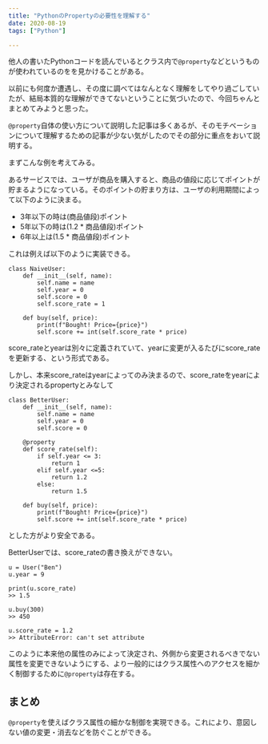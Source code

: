 ```yaml
---
title: "PythonのPropertyの必要性を理解する"
date: 2020-08-19
tags: ["Python"]

---
```

他人の書いたPythonコードを読んでいるとクラス内で`@property`などというものが使われているのをを見かけることがある。

以前にも何度か遭遇し、その度に調べてはなんとなく理解をしてやり過ごしていたが、結局本質的な理解ができてないということに気づいたので、今回ちゃんとまとめてみようと思った。

`@property`自体の使い方について説明した記事は多くあるが、そのモチベーションについて理解するための記事が少ない気がしたのでその部分に重点をおいて説明する。

まずこんな例を考えてみる。

あるサービスでは、ユーザが商品を購入すると、商品の値段に応じてポイントが貯まるようになっている。そのポイントの貯まり方は、ユーザの利用期間によって以下のように決まる。

- 3年以下の時は(商品値段)ポイント
- 5年以下の時は(1.2 * 商品値段)ポイント
- 6年以上は(1.5 * 商品値段)ポイント

これは例えば以下のように実装できる。

```
class NaiveUser:
    def __init__(self, name):
        self.name = name
        self.year = 0
        self.score = 0
        self.score_rate = 1

    def buy(self, price):
        print(f"Bought! Price={price}")
        self.score += int(self.score_rate * price)
```
score_rateとyearは別々に定義されていて、yearに変更が入るたびにscore_rateを更新する、という形式である。

しかし、本来score_rateはyearによってのみ決まるので、score_rateをyearにより決定されるpropertyとみなして

```
class BetterUser:
    def __init__(self, name):
        self.name = name
        self.year = 0
        self.score = 0

    @property
    def score_rate(self):
        if self.year <= 3:
            return 1
        elif self.year <=5:
            return 1.2
        else:
            return 1.5

    def buy(self, price):
        print(f"Bought! Price={price}")
        self.score += int(self.score_rate * price)
```
とした方がより安全である。

BetterUserでは、score_rateの書き換えができない。

```
u = User("Ben")
u.year = 9

print(u.score_rate)
>> 1.5

u.buy(300)
>> 450

u.score_rate = 1.2
>> AttributeError: can't set attribute
```

このように本来他の属性のみによって決定され、外側から変更されるべきでない属性を変更できないようにする、より一般的にはクラス属性へのアクセスを細かく制御するために`@property`は存在する。

## まとめ
`@property`を使えばクラス属性の細かな制御を実現できる。これにより、意図しない値の変更・消去などを防ぐことができる。





